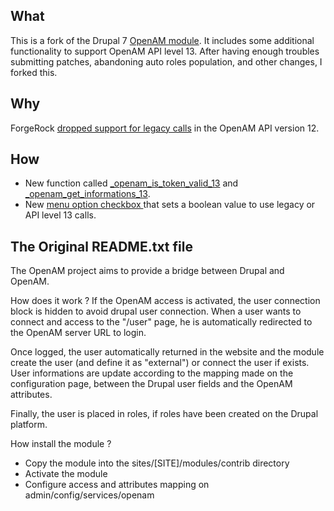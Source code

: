 

What
- 
This is a fork of the Drupal 7 [OpenAM module](https://www.drupal.org/project/openam). It includes some additional functionality to support OpenAM API level 13. After having enough troubles submitting patches, abandoning auto roles population, and other changes, I forked this. 

Why 
-
ForgeRock [dropped support for legacy calls](https://forgerock.org/reply/12904/) in the OpenAM API version 12. 

How
-
- New function called [_openam_is_token_valid_13](https://github.com/rgoodie/openam_13/blob/master/openam.module#L306) and [_openam_get_informations_13](https://github.com/rgoodie/openam_13/blob/master/openam.module#L460). 
- New [menu option checkbox ](https://github.com/rgoodie/openam_13/blob/master/openam.admin.inc#L22) that sets a boolean value to use legacy or API level 13 calls. 





The Original README.txt file
-

The OpenAM project aims to provide a bridge between Drupal and OpenAM.

How does it work ?
If the OpenAM access is activated, the user connection block is hidden to avoid drupal user connection.
When a user wants to connect and access to the "/user" page, he is automatically redirected to the OpenAM server URL to login.

Once logged, the user automatically returned in the website and the module create the user (and define it as "external") or connect the user if exists.
User informations are update according to the mapping made on the configuration page, between the Drupal user fields and the OpenAM attributes.

Finally, the user is placed in roles, if roles have been created on the Drupal platform.

How install the module ?
  - Copy the module into the sites/[SITE]/modules/contrib directory
  - Activate the module
  - Configure access and attributes mapping on admin/config/services/openam
